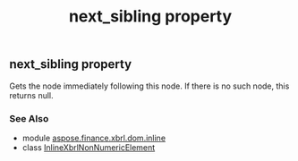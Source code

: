 ﻿---
title: next_sibling property
second_title: Aspose.Finance for Python via .NET API References
description: 
type: docs
weight: 290
url: /python-net/aspose.finance.xbrl.dom.inline/inlinexbrlnonnumericelement/next_sibling/
is_root: false
---

## next_sibling property


Gets the node immediately following this node. If there is no such node, this returns null.

### See Also
* module [aspose.finance.xbrl.dom.inline](../../)
* class [InlineXbrlNonNumericElement](/finance/python-net/aspose.finance.xbrl.dom.inline/inlinexbrlnonnumericelement)
